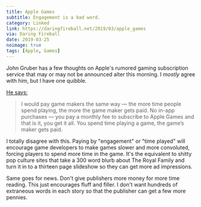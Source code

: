```yaml
---
title: Apple Games
subtitle: Engagement is a bad word.
category: Linked
link: https://daringfireball.net/2019/03/apple_games 
via: Daring Fireball
date: 2019-03-25
noimage: true
tags: [Apple, Games]
---
```


John Gruber has a few thoughts on Apple's rumored gaming subscription service that may or may not be announced alter this morning. I _mostly_ agree with him, but I have one quibble.
<!-- more -->
[He says:][1]

 >I would pay game makers the same way — the more time people spend playing, the more the game maker gets paid. No in-app purchases — you pay a monthly fee to subscribe to Apple Games and that is it, you get it all. You spend time playing a game, the game’s maker gets paid.

I totally disagree with this. Paying by "engagement" or "time played" will encourage game developers to make games slower and more convoluted, forcing players to spend more time in the game. It's the equivalent to shitty pop culture sites that take a 300 word blurb about The Royal Family and turn it in to a thirteen page slideshow so they can get more ad impressions.

Same goes for news. Don't give publishers more money for more time reading. This just encourages fluff and filler. I don't want hundreds of extraneous words in each story so that the publisher can get a few more pennies.

[1]: https://daringfireball.net/2019/03/apple_games 